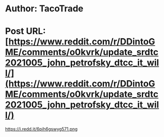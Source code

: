 # Author: TacoTrade
# Post URL: [https://www.reddit.com/r/DDintoGME/comments/o0kvrk/update_srdtc2021005_john_petrofsky_dtcc_it_will/](https://www.reddit.com/r/DDintoGME/comments/o0kvrk/update_srdtc2021005_john_petrofsky_dtcc_it_will/)


https://i.redd.it/6pih6gswyg571.png